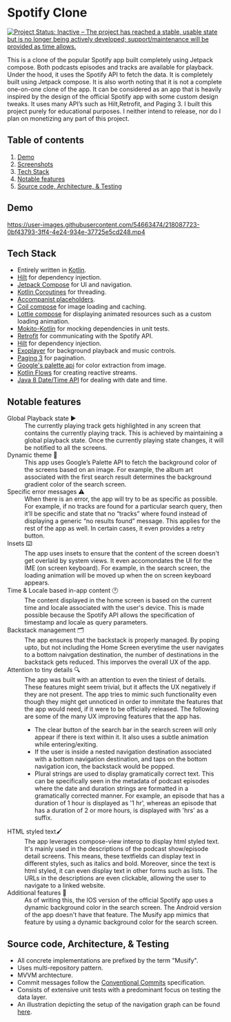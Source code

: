 # Spotify Clone
[![Project Status: Inactive – The project has reached a stable, usable state but is no longer being actively developed; support/maintenance will be provided as time allows.](https://www.repostatus.org/badges/latest/inactive.svg)](https://www.repostatus.org/#inactive)

This is a clone of the popular Spotify app built completely using Jetpack compose. Both podcasts episodes and tracks are available for playback. Under the hood, it uses the Spotify API to fetch the data. It is 
completely built using Jetpack compose. It is also worth noting that it is not a complete one-on-one clone of the app. It can be considered as an app 
that is heavily inspired by the design of the official Spotify app with some custom design tweaks. It uses many API’s such as Hilt,Retrofit, and Paging 3. I built this project purely for educational purposes. I neither intend to release, nor do I plan on monetizing any part of this project. 

## Table of contents
1. [Demo](#demo)
2. [Screenshots](#screenshots)
3. [Tech Stack](#tech-stack)
4. [Notable features](#notable-features)
5. [Source code, Architecture, & Testing](#source-code-architecture--testing)

## Demo
https://user-images.githubusercontent.com/54663474/218087723-0bf43793-3ff4-4e24-934e-37725e5cd248.mp4


## Tech Stack
- Entirely written in [Kotlin](https://kotlinlang.org/).
- [Hilt](https://www.google.com/url?client=internal-element-cse&cx=000521750095050289010:zpcpi1ea4s8&q=https://developer.android.com/training/dependency-injection/hilt-android&sa=U&ved=2ahUKEwiW5omeu6z4AhWRR2wGHVUsCo0QFnoECAMQAQ&usg=AOvVaw3dCbP79C6od3KVCnJub3v0) for dependency injection.
- [Jetpack Compose](https://developer.android.com/jetpack/compose) for UI and navigation.
- [Kotlin Coroutines](https://kotlinlang.org/docs/reference/coroutines/coroutines-guide.html) for threading.
- [Accompanist placeholders](https://google.github.io/accompanist/placeholder/).
- [Coil compose](https://coil-kt.github.io/coil/compose/) for image loading and caching.
- [Lottie compose](https://github.com/airbnb/lottie/blob/master/android-compose.md) for displaying animated resources such as a custom loading animation.
- [Mokito-Kotlin](https://github.com/mockito/mockito-kotlin) for mocking dependencies in unit tests.
- [Retrofit](https://square.github.io/retrofit/) for communicating with the Spotify API.
- [Hilt](https://www.google.com/search?client=safari&rls=en&q=Hilt&ie=UTF-8&oe=UTF-8) for dependency injection.
- [Exoplayer](https://exoplayer.dev) for background playback and music controls.
- [Paging 3](https://developer.android.com/topic/libraries/architecture/paging/v3-overview) for pagination.
- [Google's palette api](https://developer.android.com/develop/ui/views/graphics/palette-colors) for color extraction from image.
- [Kotlin Flows](https://developer.android.com/kotlin/flow) for creating reactive streams.
- [Java 8 Date/Time API](https://www.oracle.com/technical-resources/articles/java/jf14-date-time.html) for dealing with date and time.

## Notable features

<dl>
  <dt> Global Playback state ▶️ </dt>
  <dd> The currently playing track gets highlighted in any screen that contains the currently playing track. This is achieved by maintaining a global playback state. Once the currently playing state changes, it will be notified to all the screens. </dd>
  <dt> Dynamic theme 🎨 </dt>
  <dd>This app uses Google’s Palette API to fetch the background color of the screens based on an image. For example, the album art associated with the first search result determines the background gradient color of the search screen.</dd>
  <dt> Specific error messages ⚠️ </dt>
  <dd> When there is an error, the app will try to be as specific as possible. For example, if no tracks are found for a particular search query, then it’ll be specific and state that no “tracks” where found instead of displaying a generic “no results found” message. This applies for the rest of the app as well. In certain cases, it even provides a retry button. </dd>
  <dt> Insets ⌨️ </dt>
  <dd> The app uses insets to ensure that the content of the screen doesn't get overlaid by system views. It even accomondates the UI for the IME (on screen keyboard). For example, in the search screen, the loading animation will be moved up when the on screen keyboard appears.</dd>
  <dt> Time & Locale based in-app content 🕐 </dt>
  <dd> The content displayed in the home screen is based on the current time and locale associated with the user's device. This is made possible because the Spotify API allows the specification of timestamp and locale as query parameters. </dd>
  <dt> Backstack management 🗂 </dt>
  <dd> The app ensures that the backstack is properly managed. By poping upto, but not including the Home Screen everytime the user navigates to a bottom naivgation destination, the number of destinations in the backstack gets reduced. This imporves the overall UX of the app. </dd>
  <dt> Attention to tiny details 🔍 </dt>
  <dd> The app was built with an attention to even the tiniest of details. These features might seem trivial, but it affects the UX negatively if they are not present. The app tries to mimic such functionality even though they might get unnoticed in order to immitate the features that the app would need, if it were to be officially released. The following are some of the many UX improving features that the app has. <br>
  
  - The clear button of the search bar in the search screen will only appear if there is text within it. It also uses a subtle animation while entering/exiting.
- If the user is inside a nested navigation destination associated with a bottom navigation destination, and taps on the bottom navigation icon, the backstack would be popped.
- Plural strings are used to display gramatically correct text. This can be specifically seen in the metadata of podcast episodes where the date and duration strings are formatted in a gramatically corrected manner. For example, an episode that has a duration of 1 hour is displayed as '1 hr', whereas an episode that has a duration of 2 or more hours, is displayed with 'hrs' as a suffix. 
   </dd>
  <dt> HTML styled text🖌</dt>
  <dd> The app leverages compose-view interop to display html styled text. It's mainly used in the descriptions of the podcast show/episode detail screens. This means, these textfields can display text in different styles, such as italics and bold. Moreover, since the text is html styled, it can even display text in other forms such as lists. The URLs in the descriptions are even clickable, allowing the user to navigate to a linked website. </dd>
   <dt> Additional features 🎄 </dt>
   <dd> As of writing this, the IOS version of the official Spotify app uses a dynamic background color in the search screen. The Android version of the app doesn't have that feature. The Musify app mimics that feature by using a dynamic background color for the search screen. </dd>
</dl>

## Source code, Architecture, & Testing
- All concrete implementations are prefixed by the term "Musify".
- Uses multi-repository pattern.
- MVVM archtecture.
- Commit messages follow the [Conventional Commits](https://www.conventionalcommits.org/en/v1.0.0/) specification.
- Consists of extensive unit tests with a predominant focus on testing the data layer.
- An illustration depicting the setup of the navigation graph can be found [here](https://github.com/t3chkid/Musify/tree/main/app/src/main/java/com/example/musify/ui/navigation).

